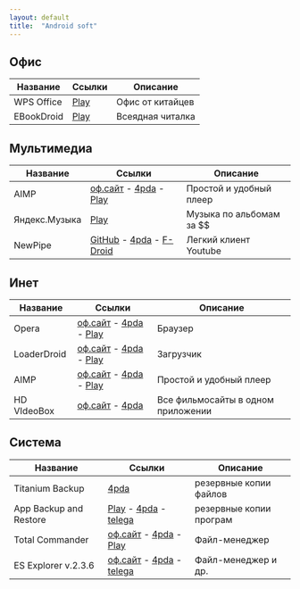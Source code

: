 ```yaml
---
layout: default
title:  "Android soft"
---
```


## Офис

**Название** | **Ссылки** | **Описание**	
------------ | --------- | ------------	
WPS Office | [Play](#) | Офис от китайцев 
EBookDroid | [Play](#) | Всеядная читалка 


## Мультимедиа

**Название** | **Ссылки** | **Описание**  
------------ | --------- | ------------
AIMP | [оф.сайт](#) - [4pda](#) - [Play](#) | Простой и удобный плеер
Яндекс.Музыка | [Play](#) | Музыка по альбомам за $$
NewPipe | [GitHub](#) - [4pda](#) - [F-Droid](#) | Легкий клиент Youtube

## Инет

**Название** | **Ссылки** | **Описание**
------------ | ---------- | ------------
Opera | [оф.сайт](#) - [4pda](#) - [Play](#) | Браузер
LoaderDroid | [оф.сайт](#) - [4pda](#) - [Play](#) | Загрузчик
AIMP | [оф.сайт](#) - [4pda](#) - [Play](#) | Простой и удобный плеер
HD VIdeoBox | [оф.сайт](#) - [4pda](#) | Все фильмосайты в одном приложении

## Система

**Название** | **Ссылки** | **Описание**
------------ | ---------- | ------------
Titanium Backup | [4pda](#) | резервные копии файлов
App Backup and Restore | [Play](#) - [4pda](#) - [telega](#) | резервные копии програм
Total Commander | [оф.сайт](#) - [4pda](#) - [Play](#) | Файл-менеджер
ES Explorer v.2.3.6  | [оф.сайт](#) - [4pda](#) - [telega](#) | Файл-менеджер и др.








<script>
function nnm(name){
window.open("http://nnm-club.me/forum/tracker.php?nm="+name);
}
</script>
